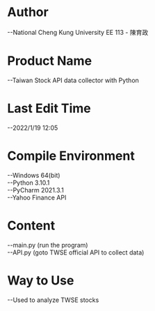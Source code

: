 # Author
--National Cheng Kung University EE 113 - 陳育政<br />

# Product Name
--Taiwan Stock API data collector with Python<br />

# Last Edit Time
--2022/1/19 12:05<br />

# Compile Environment
--Windows 64(bit)<br />
--Python 3.10.1<br />
--PyCharm 2021.3.1<br />
--Yahoo Finance API<br />

# Content
--main.py (run the program)<br />
--API.py (goto TWSE official API to collect data)<br />

# Way to Use
--Used to analyze TWSE stocks<br />
